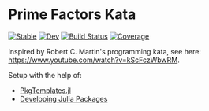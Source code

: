 # Prime Factors Kata

[![Stable](https://img.shields.io/badge/docs-stable-blue.svg)](https://davidchris.github.io/PrimeFactorsKata.jl/stable)
[![Dev](https://img.shields.io/badge/docs-dev-blue.svg)](https://davidchris.github.io/PrimeFactorsKata.jl/dev)
[![Build Status](https://github.com/davidchris/PrimeFactorsKata.jl/workflows/CI/badge.svg)](https://github.com/davidchris/PrimeFactorsKata.jl/actions)
[![Coverage](https://codecov.io/gh/davidchris/PrimeFactorsKata.jl/branch/master/graph/badge.svg)](https://codecov.io/gh/davidchris/PrimeFactorsKata.jl)

Inspired by Robert C. Martin's programming kata, see here: <https://www.youtube.com/watch?v=kScFczWbwRM>.

Setup with the help of:

* [PkgTemplates.jl](https://invenia.github.io/PkgTemplates.jl/dev/user/#A-More-Complicated-Example-1)
* [Developing Julia Packages](https://www.youtube.com/watch?v=QVmU29rCjaA)